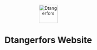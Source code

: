 
<p align="center">
  <a href="https://dtangerfors.se">
    <img alt="Dtangerfors" src="https://files.dtangerfors.se/images/dtangerfors-icon-256.png" width="60" />
  </a>
</p>
<h1 align="center">
  Dtangerfors Website
</h1>

